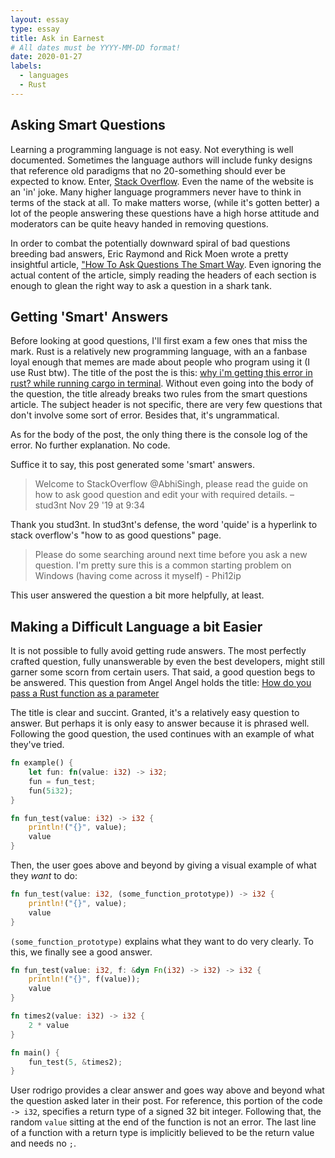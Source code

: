 ```yaml
---
layout: essay
type: essay
title: Ask in Earnest
# All dates must be YYYY-MM-DD format!
date: 2020-01-27
labels:
  - languages
  - Rust
---
```


## Asking Smart Questions  

Learning a programming language is not easy. Not everything is well documented. Sometimes the language authors will include funky designs that reference old paradigms that no 20-something should ever be expected to know. Enter, [Stack Overflow](https://stackoverflow.com/). Even the name of the website is an 'in' joke. Many higher language programmers never have to think in terms of the stack at all. To make matters worse, (while it's gotten better) a lot of the people answering these questions have a high horse attitude and moderators can be quite heavy handed in removing questions.  

In order to combat the potentially downward spiral of bad questions breeding bad answers, Eric Raymond and Rick Moen wrote a pretty insightful article, ["How To Ask Questions The Smart Way](http://www.catb.org/esr/faqs/smart-questions.html). Even ignoring the actual content of the article, simply reading the headers of each section is enough to glean the right way to ask a question in a shark tank.   

## Getting 'Smart' Answers  

Before looking at good questions, I'll first exam a few ones that miss the mark. Rust is a relatively new programming language, with an a fanbase loyal enough that memes are made about people who program using it (I use Rust btw). The title of the post the is this: [why i'm getting this error in rust? while running cargo in terminal](https://stackoverflow.com/questions/59102067/why-im-getting-this-error-in-rust-while-running-cargo-in-terminal). Without even going into the body of the question, the title already breaks two rules from the smart questions article. The subject header is not specific, there are very few questions that don't involve some sort of error. Besides that, it's ungrammatical.  

As for the body of the post, the only thing there is the console log of the error. No further explanation. No code.  

Suffice it to say, this post generated some 'smart' answers.  

> Welcome to StackOverflow @AbhiSingh, please read the guide on how to ask good question and edit your with required details. – stud3nt Nov 29 '19 at 9:34  

Thank you stud3nt. In stud3nt's defense, the word 'quide' is a hyperlink to stack overflow's "how to as good questions" page.  

> Please do some searching around next time before you ask a new question. I'm pretty sure this is a common starting problem on Windows (having come across it myself) - Phi12ip  

This user answered the question a bit more helpfully, at least. 

## Making a Difficult Language a bit Easier  

It is not possible to fully avoid getting rude answers. The most perfectly crafted question, fully unanswerable by even the best developers, might still garner some scorn from certain users. That said, a good question begs to be answered. This question from Angel Angel holds the title: [How do you pass a Rust function as a parameter](https://stackoverflow.com/questions/36390665/how-do-you-pass-a-rust-function-as-a-parameter)  

The title is clear and succint. Granted, it's a relatively easy question to answer. But perhaps it is only easy to answer because it is phrased well. Following the good question, the used continues with an example of what they've tried.  

```Rust 
fn example() {
    let fun: fn(value: i32) -> i32;
    fun = fun_test;
    fun(5i32);
}

fn fun_test(value: i32) -> i32 {
    println!("{}", value);
    value
}
```

Then, the user goes above and beyond by giving a visual example of what they *want* to do:  

```Rust  
fn fun_test(value: i32, (some_function_prototype)) -> i32 {
    println!("{}", value);
    value
}
```  
`(some_function_prototype)` explains what they want to do very clearly. To this, we finally see a good answer.  

```Rust
fn fun_test(value: i32, f: &dyn Fn(i32) -> i32) -> i32 {
    println!("{}", f(value));
    value
}

fn times2(value: i32) -> i32 {
    2 * value
}

fn main() {
    fun_test(5, &times2);
}
```

User rodrigo provides a clear answer and goes way above and beyond what the question asked later in their post. For reference, this portion of the code `-> i32`, specifies a return type of a signed 32 bit integer. Following that, the random `value` sitting at the end of the function is not an error. The last line of a function with a return type is implicitly believed to be the return value and needs no `;`.  
